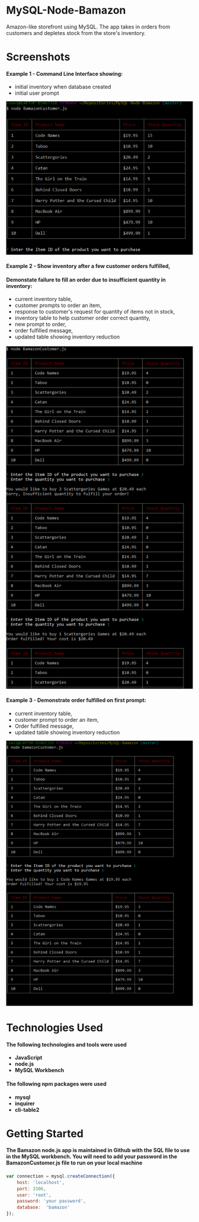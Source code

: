 # MySQL-Node-Bamazon
Amazon-like storefront using MySQL. The app takes in orders from customers and depletes stock from the store's inventory.

# Screenshots
#### Example 1 - Command Line Interface showing:
* initial inventory when database created
* initial user prompt

![Alt text](/images/bamazonStart.PNG?raw=true "Photo of the command line interface showing table with initial inventory and customer prompts")

#### Example 2 - Show inventory after a few customer orders fulfilled,
####             Demonstate failure to fill an order due to insufficient quantity in inventory:
* current inventory table,
* customer prompts to order an item, 
* response to customer's request for quantity of items not in stock,
* inventory table to help customer order correct quantity,
* new prompt to order,
* order fulfilled message,
* updated table showing inventory reduction

![Alt text](/images/bamazon1a.PNG?raw=true "Photo of the command line interface showing table with inventory and customer prompts")

#### Example 3 - Demonstrate order fulfilled on first prompt:
* current inventory table,
* customer prompt to order an item,
* Order fulfilled message,
* updated table showing inventory reduction

![Alt text](/images/bamazon1b.PNG?raw=true "Photo showing customer's order and updated inventory table")

# Technologies Used
#### The following technologies and tools were used
* **JavaScript**
* **node.js**
* **MySQL Workbench**

#### The following npm packages were used 
* **mysql**
* **inquirer**
* **cli-table2**

# Getting Started
#### The Bamazon node.js app is maintained in Github with the SQL file to use in the MySQL workbench. You will need to add your password in the BamazonCustomer.js file to run on your local machine

```javascript
var connection = mysql.createConnection({
	host: 'localhost',
	port: 3306,
	user: 'root',
	password: 'your password',
	database:  'bamazon'
});
```

